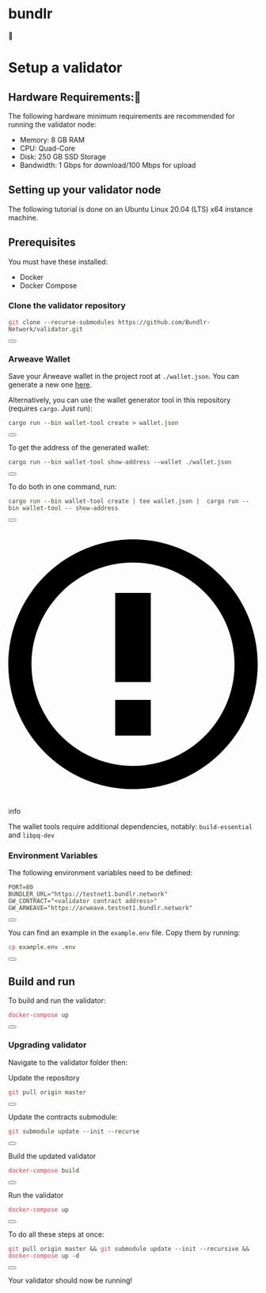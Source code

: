 # bundlr
<div class="theme-doc-markdown markdown">﷐<h1>Setup a validator</h1><h2 class="anchor anchorWithStickyNavbar_LWe7" id="hardware-requirements">Hardware Requirements:﷯<a class="hash-link" href="#hardware-requirements" title="Direct link to heading">​</a></h2><p>The following hardware minimum requirements are recommended for running the validator node:</p><ul><li>Memory: 8 GB RAM</li><li>CPU: Quad-Core</li><li>Disk: 250 GB SSD Storage</li><li>Bandwidth: 1 Gbps for download/100 Mbps for upload</li></ul><h2 class="anchor anchorWithStickyNavbar_LWe7" id="setting-up-your-validator-node">Setting up your validator node<a class="hash-link" href="#setting-up-your-validator-node" title="Direct link to heading">​</a></h2><p>The following tutorial is done on an Ubuntu Linux 20.04 (LTS) x64 instance machine.</p><h2 class="anchor anchorWithStickyNavbar_LWe7" id="prerequisites">Prerequisites<a class="hash-link" href="#prerequisites" title="Direct link to heading">​</a></h2><p>You must have these installed:</p><ul><li>Docker</li><li>Docker Compose</li></ul><h3 class="anchor anchorWithStickyNavbar_LWe7" id="clone-the-validator-repository">Clone the validator repository<a class="hash-link" href="#clone-the-validator-repository" title="Direct link to heading">​</a></h3><div class="language-shell codeBlockContainer_Ckt0 theme-code-block" style="--prism-color: #393A34; --prism-background-color: #f6f8fa;"><div class="codeBlockContent_biex"><pre tabindex="0" class="prism-code language-shell codeBlock_bY9V thin-scrollbar"><code class="codeBlockLines_e6Vv"><span class="token-line" style="color: rgb(57, 58, 52);"><span class="token function" style="color: rgb(215, 58, 73);">git</span><span class="token plain"> clone --recurse-submodules https://github.com/Bundlr-Network/validator.git</span><br></span></code></pre><div class="buttonGroup__atx"><button type="button" aria-label="Copy code to clipboard" title="Copy" class="clean-btn"><span class="copyButtonIcons_eSgA" aria-hidden="true"><svg class="copyButtonIcon_y97N" viewBox="0 0 24 24"><path d="M19,21H8V7H19M19,5H8A2,2 0 0,0 6,7V21A2,2 0 0,0 8,23H19A2,2 0 0,0 21,21V7A2,2 0 0,0 19,5M16,1H4A2,2 0 0,0 2,3V17H4V3H16V1Z"></path></svg><svg class="copyButtonSuccessIcon_LjdS" viewBox="0 0 24 24"><path d="M21,7L9,19L3.5,13.5L4.91,12.09L9,16.17L19.59,5.59L21,7Z"></path></svg></span></button></div></div></div><h3 class="anchor anchorWithStickyNavbar_LWe7" id="arweave-wallet">Arweave Wallet<a class="hash-link" href="#arweave-wallet" title="Direct link to heading">​</a></h3><p>Save your Arweave wallet in the project root at <code>./wallet.json</code>. You can generate a new one <a href="https://arweave.app" target="_blank" rel="noopener noreferrer">here</a>.</p><p>Alternatively, you can use the wallet generator tool in this repository (requires <code>cargo</code>. Just run):</p><div class="language-sh codeBlockContainer_Ckt0 theme-code-block" style="--prism-color: #393A34; --prism-background-color: #f6f8fa;"><div class="codeBlockContent_biex"><pre tabindex="0" class="prism-code language-sh codeBlock_bY9V thin-scrollbar"><code class="codeBlockLines_e6Vv"><span class="token-line" style="color: rgb(57, 58, 52);"><span class="token plain">cargo run --bin wallet-tool create &gt; wallet.json</span><br></span></code></pre><div class="buttonGroup__atx"><button type="button" aria-label="Copy code to clipboard" title="Copy" class="clean-btn"><span class="copyButtonIcons_eSgA" aria-hidden="true"><svg class="copyButtonIcon_y97N" viewBox="0 0 24 24"><path d="M19,21H8V7H19M19,5H8A2,2 0 0,0 6,7V21A2,2 0 0,0 8,23H19A2,2 0 0,0 21,21V7A2,2 0 0,0 19,5M16,1H4A2,2 0 0,0 2,3V17H4V3H16V1Z"></path></svg><svg class="copyButtonSuccessIcon_LjdS" viewBox="0 0 24 24"><path d="M21,7L9,19L3.5,13.5L4.91,12.09L9,16.17L19.59,5.59L21,7Z"></path></svg></span></button></div></div></div><p>To get the address of the generated wallet:</p><div class="language-sh codeBlockContainer_Ckt0 theme-code-block" style="--prism-color: #393A34; --prism-background-color: #f6f8fa;"><div class="codeBlockContent_biex"><pre tabindex="0" class="prism-code language-sh codeBlock_bY9V thin-scrollbar"><code class="codeBlockLines_e6Vv"><span class="token-line" style="color: rgb(57, 58, 52);"><span class="token plain">cargo run --bin wallet-tool show-address --wallet ./wallet.json</span><br></span></code></pre><div class="buttonGroup__atx"><button type="button" aria-label="Copy code to clipboard" title="Copy" class="clean-btn"><span class="copyButtonIcons_eSgA" aria-hidden="true"><svg class="copyButtonIcon_y97N" viewBox="0 0 24 24"><path d="M19,21H8V7H19M19,5H8A2,2 0 0,0 6,7V21A2,2 0 0,0 8,23H19A2,2 0 0,0 21,21V7A2,2 0 0,0 19,5M16,1H4A2,2 0 0,0 2,3V17H4V3H16V1Z"></path></svg><svg class="copyButtonSuccessIcon_LjdS" viewBox="0 0 24 24"><path d="M21,7L9,19L3.5,13.5L4.91,12.09L9,16.17L19.59,5.59L21,7Z"></path></svg></span></button></div></div></div><p>To do both in one command, run:</p><div class="language-sh codeBlockContainer_Ckt0 theme-code-block" style="--prism-color: #393A34; --prism-background-color: #f6f8fa;"><div class="codeBlockContent_biex"><pre tabindex="0" class="prism-code language-sh codeBlock_bY9V thin-scrollbar"><code class="codeBlockLines_e6Vv"><span class="token-line" style="color: rgb(57, 58, 52);"><span class="token plain">cargo run --bin wallet-tool create | tee wallet.json |  cargo run --bin wallet-tool -- show-address</span><br></span></code></pre><div class="buttonGroup__atx"><button type="button" aria-label="Copy code to clipboard" title="Copy" class="clean-btn"><span class="copyButtonIcons_eSgA" aria-hidden="true"><svg class="copyButtonIcon_y97N" viewBox="0 0 24 24"><path d="M19,21H8V7H19M19,5H8A2,2 0 0,0 6,7V21A2,2 0 0,0 8,23H19A2,2 0 0,0 21,21V7A2,2 0 0,0 19,5M16,1H4A2,2 0 0,0 2,3V17H4V3H16V1Z"></path></svg><svg class="copyButtonSuccessIcon_LjdS" viewBox="0 0 24 24"><path d="M21,7L9,19L3.5,13.5L4.91,12.09L9,16.17L19.59,5.59L21,7Z"></path></svg></span></button></div></div></div><div class="theme-admonition theme-admonition-info alert alert--info admonition_LlT9"><div class="admonitionHeading_tbUL"><span class="admonitionIcon_kALy"><svg viewBox="0 0 14 16"><path fill-rule="evenodd" d="M7 2.3c3.14 0 5.7 2.56 5.7 5.7s-2.56 5.7-5.7 5.7A5.71 5.71 0 0 1 1.3 8c0-3.14 2.56-5.7 5.7-5.7zM7 1C3.14 1 0 4.14 0 8s3.14 7 7 7 7-3.14 7-7-3.14-7-7-7zm1 3H6v5h2V4zm0 6H6v2h2v-2z"></path></svg></span>info</div><div class="admonitionContent_S0QG"><p>The wallet tools require additional dependencies, notably:
<code>build-essential</code> and <code>libpq-dev</code></p></div></div><h3 class="anchor anchorWithStickyNavbar_LWe7" id="environment-variables">Environment Variables<a class="hash-link" href="#environment-variables" title="Direct link to heading">​</a></h3><p>The following environment variables need to be defined:</p><div class="language-environment codeBlockContainer_Ckt0 theme-code-block" style="--prism-color: #393A34; --prism-background-color: #f6f8fa;"><div class="codeBlockContent_biex"><pre tabindex="0" class="prism-code language-environment codeBlock_bY9V thin-scrollbar"><code class="codeBlockLines_e6Vv"><span class="token-line" style="color: rgb(57, 58, 52);"><span class="token plain">PORT=80</span><br></span><span class="token-line" style="color: rgb(57, 58, 52);"><span class="token plain">BUNDLER_URL="https://testnet1.bundlr.network"</span><br></span><span class="token-line" style="color: rgb(57, 58, 52);"><span class="token plain">GW_CONTRACT="&lt;validator contract address&gt;"</span><br></span><span class="token-line" style="color: rgb(57, 58, 52);"><span class="token plain">GW_ARWEAVE="https://arweave.testnet1.bundlr.network"</span><br></span></code></pre><div class="buttonGroup__atx"><button type="button" aria-label="Copy code to clipboard" title="Copy" class="clean-btn"><span class="copyButtonIcons_eSgA" aria-hidden="true"><svg class="copyButtonIcon_y97N" viewBox="0 0 24 24"><path d="M19,21H8V7H19M19,5H8A2,2 0 0,0 6,7V21A2,2 0 0,0 8,23H19A2,2 0 0,0 21,21V7A2,2 0 0,0 19,5M16,1H4A2,2 0 0,0 2,3V17H4V3H16V1Z"></path></svg><svg class="copyButtonSuccessIcon_LjdS" viewBox="0 0 24 24"><path d="M21,7L9,19L3.5,13.5L4.91,12.09L9,16.17L19.59,5.59L21,7Z"></path></svg></span></button></div></div></div><p>You can find an example in the <code>example.env</code> file. Copy them by running:</p><div class="language-shell codeBlockContainer_Ckt0 theme-code-block" style="--prism-color: #393A34; --prism-background-color: #f6f8fa;"><div class="codeBlockContent_biex"><pre tabindex="0" class="prism-code language-shell codeBlock_bY9V thin-scrollbar"><code class="codeBlockLines_e6Vv"><span class="token-line" style="color: rgb(57, 58, 52);"><span class="token function" style="color: rgb(215, 58, 73);">cp</span><span class="token plain"> example.env .env</span><br></span></code></pre><div class="buttonGroup__atx"><button type="button" aria-label="Copy code to clipboard" title="Copy" class="clean-btn"><span class="copyButtonIcons_eSgA" aria-hidden="true"><svg class="copyButtonIcon_y97N" viewBox="0 0 24 24"><path d="M19,21H8V7H19M19,5H8A2,2 0 0,0 6,7V21A2,2 0 0,0 8,23H19A2,2 0 0,0 21,21V7A2,2 0 0,0 19,5M16,1H4A2,2 0 0,0 2,3V17H4V3H16V1Z"></path></svg><svg class="copyButtonSuccessIcon_LjdS" viewBox="0 0 24 24"><path d="M21,7L9,19L3.5,13.5L4.91,12.09L9,16.17L19.59,5.59L21,7Z"></path></svg></span></button></div></div></div><h2 class="anchor anchorWithStickyNavbar_LWe7" id="build-and-run">Build and run<a class="hash-link" href="#build-and-run" title="Direct link to heading">​</a></h2><p>To build and run the validator: </p><div class="language-shell codeBlockContainer_Ckt0 theme-code-block" style="--prism-color: #393A34; --prism-background-color: #f6f8fa;"><div class="codeBlockContent_biex"><pre tabindex="0" class="prism-code language-shell codeBlock_bY9V thin-scrollbar"><code class="codeBlockLines_e6Vv"><span class="token-line" style="color: rgb(57, 58, 52);"><span class="token function" style="color: rgb(215, 58, 73);">docker-compose</span><span class="token plain"> up</span><br></span></code></pre><div class="buttonGroup__atx"><button type="button" aria-label="Copy code to clipboard" title="Copy" class="clean-btn"><span class="copyButtonIcons_eSgA" aria-hidden="true"><svg class="copyButtonIcon_y97N" viewBox="0 0 24 24"><path d="M19,21H8V7H19M19,5H8A2,2 0 0,0 6,7V21A2,2 0 0,0 8,23H19A2,2 0 0,0 21,21V7A2,2 0 0,0 19,5M16,1H4A2,2 0 0,0 2,3V17H4V3H16V1Z"></path></svg><svg class="copyButtonSuccessIcon_LjdS" viewBox="0 0 24 24"><path d="M21,7L9,19L3.5,13.5L4.91,12.09L9,16.17L19.59,5.59L21,7Z"></path></svg></span></button></div></div></div><h3 class="anchor anchorWithStickyNavbar_LWe7" id="upgrading-validator">Upgrading validator<a class="hash-link" href="#upgrading-validator" title="Direct link to heading">​</a></h3><p>Navigate to the validator folder then:</p><p>Update the repository</p><div class="language-shell codeBlockContainer_Ckt0 theme-code-block" style="--prism-color: #393A34; --prism-background-color: #f6f8fa;"><div class="codeBlockContent_biex"><pre tabindex="0" class="prism-code language-shell codeBlock_bY9V thin-scrollbar"><code class="codeBlockLines_e6Vv"><span class="token-line" style="color: rgb(57, 58, 52);"><span class="token function" style="color: rgb(215, 58, 73);">git</span><span class="token plain"> pull origin master</span><br></span></code></pre><div class="buttonGroup__atx"><button type="button" aria-label="Copy code to clipboard" title="Copy" class="clean-btn"><span class="copyButtonIcons_eSgA" aria-hidden="true"><svg class="copyButtonIcon_y97N" viewBox="0 0 24 24"><path d="M19,21H8V7H19M19,5H8A2,2 0 0,0 6,7V21A2,2 0 0,0 8,23H19A2,2 0 0,0 21,21V7A2,2 0 0,0 19,5M16,1H4A2,2 0 0,0 2,3V17H4V3H16V1Z"></path></svg><svg class="copyButtonSuccessIcon_LjdS" viewBox="0 0 24 24"><path d="M21,7L9,19L3.5,13.5L4.91,12.09L9,16.17L19.59,5.59L21,7Z"></path></svg></span></button></div></div></div><p>Update the contracts submodule:</p><div class="language-shell codeBlockContainer_Ckt0 theme-code-block" style="--prism-color: #393A34; --prism-background-color: #f6f8fa;"><div class="codeBlockContent_biex"><pre tabindex="0" class="prism-code language-shell codeBlock_bY9V thin-scrollbar"><code class="codeBlockLines_e6Vv"><span class="token-line" style="color: rgb(57, 58, 52);"><span class="token function" style="color: rgb(215, 58, 73);">git</span><span class="token plain"> submodule update --init --recurse</span><br></span></code></pre><div class="buttonGroup__atx"><button type="button" aria-label="Copy code to clipboard" title="Copy" class="clean-btn"><span class="copyButtonIcons_eSgA" aria-hidden="true"><svg class="copyButtonIcon_y97N" viewBox="0 0 24 24"><path d="M19,21H8V7H19M19,5H8A2,2 0 0,0 6,7V21A2,2 0 0,0 8,23H19A2,2 0 0,0 21,21V7A2,2 0 0,0 19,5M16,1H4A2,2 0 0,0 2,3V17H4V3H16V1Z"></path></svg><svg class="copyButtonSuccessIcon_LjdS" viewBox="0 0 24 24"><path d="M21,7L9,19L3.5,13.5L4.91,12.09L9,16.17L19.59,5.59L21,7Z"></path></svg></span></button></div></div></div><p>Build the updated validator</p><div class="language-shell codeBlockContainer_Ckt0 theme-code-block" style="--prism-color: #393A34; --prism-background-color: #f6f8fa;"><div class="codeBlockContent_biex"><pre tabindex="0" class="prism-code language-shell codeBlock_bY9V thin-scrollbar"><code class="codeBlockLines_e6Vv"><span class="token-line" style="color: rgb(57, 58, 52);"><span class="token function" style="color: rgb(215, 58, 73);">docker-compose</span><span class="token plain"> build</span><br></span></code></pre><div class="buttonGroup__atx"><button type="button" aria-label="Copy code to clipboard" title="Copy" class="clean-btn"><span class="copyButtonIcons_eSgA" aria-hidden="true"><svg class="copyButtonIcon_y97N" viewBox="0 0 24 24"><path d="M19,21H8V7H19M19,5H8A2,2 0 0,0 6,7V21A2,2 0 0,0 8,23H19A2,2 0 0,0 21,21V7A2,2 0 0,0 19,5M16,1H4A2,2 0 0,0 2,3V17H4V3H16V1Z"></path></svg><svg class="copyButtonSuccessIcon_LjdS" viewBox="0 0 24 24"><path d="M21,7L9,19L3.5,13.5L4.91,12.09L9,16.17L19.59,5.59L21,7Z"></path></svg></span></button></div></div></div><p>Run the validator</p><div class="language-shell codeBlockContainer_Ckt0 theme-code-block" style="--prism-color: #393A34; --prism-background-color: #f6f8fa;"><div class="codeBlockContent_biex"><pre tabindex="0" class="prism-code language-shell codeBlock_bY9V thin-scrollbar"><code class="codeBlockLines_e6Vv"><span class="token-line" style="color: rgb(57, 58, 52);"><span class="token function" style="color: rgb(215, 58, 73);">docker-compose</span><span class="token plain"> up</span><br></span></code></pre><div class="buttonGroup__atx"><button type="button" aria-label="Copy code to clipboard" title="Copy" class="clean-btn"><span class="copyButtonIcons_eSgA" aria-hidden="true"><svg class="copyButtonIcon_y97N" viewBox="0 0 24 24"><path d="M19,21H8V7H19M19,5H8A2,2 0 0,0 6,7V21A2,2 0 0,0 8,23H19A2,2 0 0,0 21,21V7A2,2 0 0,0 19,5M16,1H4A2,2 0 0,0 2,3V17H4V3H16V1Z"></path></svg><svg class="copyButtonSuccessIcon_LjdS" viewBox="0 0 24 24"><path d="M21,7L9,19L3.5,13.5L4.91,12.09L9,16.17L19.59,5.59L21,7Z"></path></svg></span></button></div></div></div><p>To do all these steps at once:</p><div class="language-shell codeBlockContainer_Ckt0 theme-code-block" style="--prism-color: #393A34; --prism-background-color: #f6f8fa;"><div class="codeBlockContent_biex"><pre tabindex="0" class="prism-code language-shell codeBlock_bY9V thin-scrollbar"><code class="codeBlockLines_e6Vv"><span class="token-line" style="color: rgb(57, 58, 52);"><span class="token function" style="color: rgb(215, 58, 73);">git</span><span class="token plain"> pull origin master </span><span class="token operator" style="color: rgb(57, 58, 52);">&amp;&amp;</span><span class="token plain"> </span><span class="token function" style="color: rgb(215, 58, 73);">git</span><span class="token plain"> submodule update --init --recursive </span><span class="token operator" style="color: rgb(57, 58, 52);">&amp;&amp;</span><span class="token plain"> </span><span class="token function" style="color: rgb(215, 58, 73);">docker-compose</span><span class="token plain"> up -d</span><br></span></code></pre><div class="buttonGroup__atx"><button type="button" aria-label="Copy code to clipboard" title="Copy" class="clean-btn"><span class="copyButtonIcons_eSgA" aria-hidden="true"><svg class="copyButtonIcon_y97N" viewBox="0 0 24 24"><path d="M19,21H8V7H19M19,5H8A2,2 0 0,0 6,7V21A2,2 0 0,0 8,23H19A2,2 0 0,0 21,21V7A2,2 0 0,0 19,5M16,1H4A2,2 0 0,0 2,3V17H4V3H16V1Z"></path></svg><svg class="copyButtonSuccessIcon_LjdS" viewBox="0 0 24 24"><path d="M21,7L9,19L3.5,13.5L4.91,12.09L9,16.17L19.59,5.59L21,7Z"></path></svg></span></button></div></div></div><p>Your validator should now be running!</p></div>
